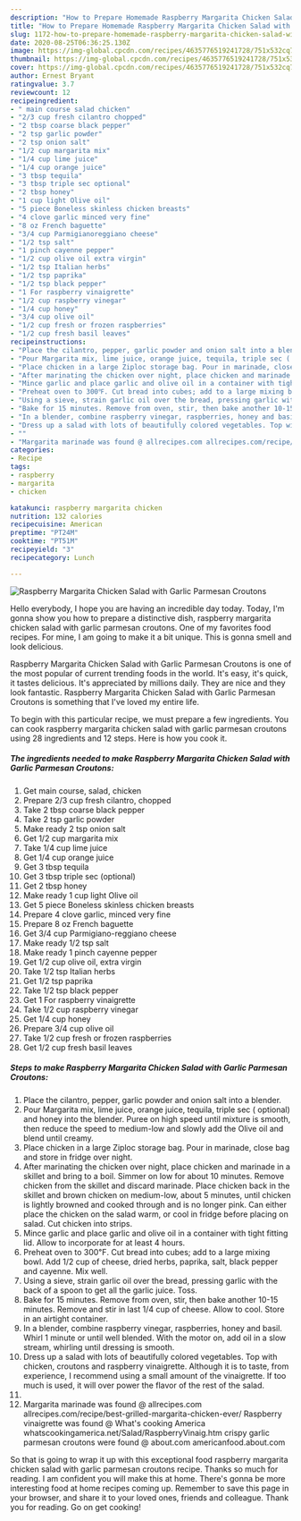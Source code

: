 ```yaml
---
description: "How to Prepare Homemade Raspberry Margarita Chicken Salad with Garlic Parmesan Croutons"
title: "How to Prepare Homemade Raspberry Margarita Chicken Salad with Garlic Parmesan Croutons"
slug: 1172-how-to-prepare-homemade-raspberry-margarita-chicken-salad-with-garlic-parmesan-croutons
date: 2020-08-25T06:36:25.130Z
image: https://img-global.cpcdn.com/recipes/4635776519241728/751x532cq70/raspberry-margarita-chicken-salad-with-garlic-parmesan-croutons-recipe-main-photo.jpg
thumbnail: https://img-global.cpcdn.com/recipes/4635776519241728/751x532cq70/raspberry-margarita-chicken-salad-with-garlic-parmesan-croutons-recipe-main-photo.jpg
cover: https://img-global.cpcdn.com/recipes/4635776519241728/751x532cq70/raspberry-margarita-chicken-salad-with-garlic-parmesan-croutons-recipe-main-photo.jpg
author: Ernest Bryant
ratingvalue: 3.7
reviewcount: 12
recipeingredient:
- " main course salad chicken"
- "2/3 cup fresh cilantro chopped"
- "2 tbsp coarse black pepper"
- "2 tsp garlic powder"
- "2 tsp onion salt"
- "1/2 cup margarita mix"
- "1/4 cup lime juice"
- "1/4 cup orange juice"
- "3 tbsp tequila"
- "3 tbsp triple sec optional"
- "2 tbsp honey"
- "1 cup light Olive oil"
- "5 piece Boneless skinless chicken breasts"
- "4 clove garlic minced very fine"
- "8 oz French baguette"
- "3/4 cup Parmigianoreggiano cheese"
- "1/2 tsp salt"
- "1 pinch cayenne pepper"
- "1/2 cup olive oil extra virgin"
- "1/2 tsp Italian herbs"
- "1/2 tsp paprika"
- "1/2 tsp black pepper"
- "1 For raspberry vinaigrette"
- "1/2 cup raspberry vinegar"
- "1/4 cup honey"
- "3/4 cup olive oil"
- "1/2 cup fresh or frozen raspberries"
- "1/2 cup fresh basil leaves"
recipeinstructions:
- "Place the cilantro, pepper, garlic powder and onion salt into a blender."
- "Pour Margarita mix, lime juice, orange juice, tequila, triple sec ( optional) and honey into the blender. Puree on high speed until mixture is smooth, then reduce the speed to medium-low and slowly add the Olive oil and blend until creamy."
- "Place chicken in a large Ziploc storage bag. Pour in marinade, close bag and store in fridge over night."
- "After marinating the chicken over night, place chicken and marinade in a skillet and bring to a boil. Simmer on low for about 10 minutes. Remove chicken from the skillet and discard marinade. Place chicken back in the skillet and brown chicken on medium-low, about 5 minutes, until chicken is lightly browned and cooked through and is no longer pink. Can either place the chicken on the salad warm, or cool in fridge before placing on salad. Cut chicken into strips."
- "Mince garlic and place garlic and olive oil in a container with tight fitting lid. Allow to incorporate for at least 4 hours."
- "Preheat oven to 300℉. Cut bread into cubes; add to a large mixing bowl. Add 1/2 cup of cheese, dried herbs, paprika, salt, black pepper and cayenne. Mix well."
- "Using a sieve, strain garlic oil over the bread, pressing garlic with the back of a spoon to get all the garlic juice. Toss."
- "Bake for 15 minutes. Remove from oven, stir, then bake another 10-15 minutes. Remove and stir in last 1/4 cup of cheese. Allow to cool. Store in an airtight container."
- "In a blender, combine raspberry vinegar, raspberries, honey and basil. Whirl 1 minute or until well blended. With the motor on, add oil in a slow stream, whirling until dressing is smooth."
- "Dress up a salad with lots of beautifully colored vegetables. Top with chicken, croutons and raspberry vinaigrette. Although it is to taste, from experience, I recommend using a small amount of the vinaigrette. If too much is used, it will over power the flavor of the rest of the salad."
- ""
- "Margarita marinade was found @ allrecipes.com allrecipes.com/recipe/best-grilled-margarita-chicken-ever/                                             Raspberry vinaigrette was found @ What&#39;s cooking America             whatscookingamerica.net/Salad/RaspberryVinaig.htm                                                      crispy garlic parmesan croutons were found @ about.com                                                                                       americanfood.about.com"
categories:
- Recipe
tags:
- raspberry
- margarita
- chicken

katakunci: raspberry margarita chicken 
nutrition: 132 calories
recipecuisine: American
preptime: "PT24M"
cooktime: "PT51M"
recipeyield: "3"
recipecategory: Lunch

---
```



![Raspberry Margarita Chicken Salad with Garlic Parmesan Croutons](https://img-global.cpcdn.com/recipes/4635776519241728/751x532cq70/raspberry-margarita-chicken-salad-with-garlic-parmesan-croutons-recipe-main-photo.jpg)

Hello everybody, I hope you are having an incredible day today. Today, I'm gonna show you how to prepare a distinctive dish, raspberry margarita chicken salad with garlic parmesan croutons. One of my favorites food recipes. For mine, I am going to make it a bit unique. This is gonna smell and look delicious.

Raspberry Margarita Chicken Salad with Garlic Parmesan Croutons is one of the most popular of current trending foods in the world. It's easy, it's quick, it tastes delicious. It's appreciated by millions daily. They are nice and they look fantastic. Raspberry Margarita Chicken Salad with Garlic Parmesan Croutons is something that I've loved my entire life.




To begin with this particular recipe, we must prepare a few ingredients. You can cook raspberry margarita chicken salad with garlic parmesan croutons using 28 ingredients and 12 steps. Here is how you cook it.

<!--inarticleads1-->

##### The ingredients needed to make Raspberry Margarita Chicken Salad with Garlic Parmesan Croutons:

1. Get  main course, salad, chicken
1. Prepare 2/3 cup fresh cilantro, chopped
1. Take 2 tbsp coarse black pepper
1. Take 2 tsp garlic powder
1. Make ready 2 tsp onion salt
1. Get 1/2 cup margarita mix
1. Take 1/4 cup lime juice
1. Get 1/4 cup orange juice
1. Get 3 tbsp tequila
1. Get 3 tbsp triple sec (optional)
1. Get 2 tbsp honey
1. Make ready 1 cup light Olive oil
1. Get 5 piece Boneless skinless chicken breasts
1. Prepare 4 clove garlic, minced very fine
1. Prepare 8 oz French baguette
1. Get 3/4 cup Parmigiano-reggiano cheese
1. Make ready 1/2 tsp salt
1. Make ready 1 pinch cayenne pepper
1. Get 1/2 cup olive oil, extra virgin
1. Take 1/2 tsp Italian herbs
1. Get 1/2 tsp paprika
1. Take 1/2 tsp black pepper
1. Get 1 For raspberry vinaigrette
1. Take 1/2 cup raspberry vinegar
1. Get 1/4 cup honey
1. Prepare 3/4 cup olive oil
1. Take 1/2 cup fresh or frozen raspberries
1. Get 1/2 cup fresh basil leaves




<!--inarticleads2-->

##### Steps to make Raspberry Margarita Chicken Salad with Garlic Parmesan Croutons:

1. Place the cilantro, pepper, garlic powder and onion salt into a blender.
1. Pour Margarita mix, lime juice, orange juice, tequila, triple sec ( optional) and honey into the blender. Puree on high speed until mixture is smooth, then reduce the speed to medium-low and slowly add the Olive oil and blend until creamy.
1. Place chicken in a large Ziploc storage bag. Pour in marinade, close bag and store in fridge over night.
1. After marinating the chicken over night, place chicken and marinade in a skillet and bring to a boil. Simmer on low for about 10 minutes. Remove chicken from the skillet and discard marinade. Place chicken back in the skillet and brown chicken on medium-low, about 5 minutes, until chicken is lightly browned and cooked through and is no longer pink. Can either place the chicken on the salad warm, or cool in fridge before placing on salad. Cut chicken into strips.
1. Mince garlic and place garlic and olive oil in a container with tight fitting lid. Allow to incorporate for at least 4 hours.
1. Preheat oven to 300℉. Cut bread into cubes; add to a large mixing bowl. Add 1/2 cup of cheese, dried herbs, paprika, salt, black pepper and cayenne. Mix well.
1. Using a sieve, strain garlic oil over the bread, pressing garlic with the back of a spoon to get all the garlic juice. Toss.
1. Bake for 15 minutes. Remove from oven, stir, then bake another 10-15 minutes. Remove and stir in last 1/4 cup of cheese. Allow to cool. Store in an airtight container.
1. In a blender, combine raspberry vinegar, raspberries, honey and basil. Whirl 1 minute or until well blended. With the motor on, add oil in a slow stream, whirling until dressing is smooth.
1. Dress up a salad with lots of beautifully colored vegetables. Top with chicken, croutons and raspberry vinaigrette. Although it is to taste, from experience, I recommend using a small amount of the vinaigrette. If too much is used, it will over power the flavor of the rest of the salad.
1. 
1. Margarita marinade was found @ allrecipes.com allrecipes.com/recipe/best-grilled-margarita-chicken-ever/                                             Raspberry vinaigrette was found @ What&#39;s cooking America             whatscookingamerica.net/Salad/RaspberryVinaig.htm                                                      crispy garlic parmesan croutons were found @ about.com                                                                                       americanfood.about.com




So that is going to wrap it up with this exceptional food raspberry margarita chicken salad with garlic parmesan croutons recipe. Thanks so much for reading. I am confident you will make this at home. There's gonna be more interesting food at home recipes coming up. Remember to save this page in your browser, and share it to your loved ones, friends and colleague. Thank you for reading. Go on get cooking!
